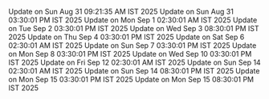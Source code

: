 Update on Sun Aug 31 09:21:35 AM IST 2025
Update on Sun Aug 31 03:30:01 PM IST 2025
Update on Mon Sep  1 02:30:01 AM IST 2025
Update on Tue Sep  2 03:30:01 PM IST 2025
Update on Wed Sep  3 08:30:01 PM IST 2025
Update on Thu Sep  4 03:30:01 PM IST 2025
Update on Sat Sep  6 02:30:01 AM IST 2025
Update on Sun Sep  7 03:30:01 PM IST 2025
Update on Mon Sep  8 03:30:01 PM IST 2025
Update on Wed Sep 10 03:30:01 PM IST 2025
Update on Fri Sep 12 02:30:01 AM IST 2025
Update on Sun Sep 14 02:30:01 AM IST 2025
Update on Sun Sep 14 08:30:01 PM IST 2025
Update on Mon Sep 15 03:30:01 PM IST 2025
Update on Mon Sep 15 08:30:01 PM IST 2025

